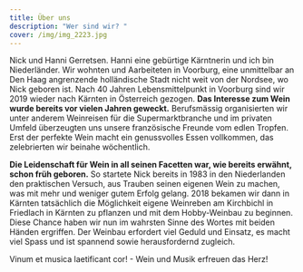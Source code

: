 ```yaml
---
title: Über uns
description: "Wer sind wir? "
cover: /img/img_2223.jpg
---
```

Nick und Hanni Gerretsen. Hanni eine gebürtige Kärntnerin und ich bin Niederländer. Wir wohnten und Aarbeiteten in Voorburg, eine unmittelbar an Den Haag angrenzende holländische Stadt nicht weit von der Nordsee, wo Nick geboren ist. Nach 40 Jahren Lebensmittelpunkt in Voorburg sind wir 2019 wieder nach Kärnten in Österreich gezogen. **Das Interesse zum Wein wurde bereits vor vielen Jahren geweckt.** Berufsmässig organisierten wir unter anderem Weinreisen für die Supermarktbranche und im privaten Umfeld überzeugten uns unsere französische Freunde vom edlen Tropfen. Erst der perfekte Wein macht ein genussvolles Essen vollkommen, das zelebrierten wir beinahe wöchentlich.

**Die Leidenschaft für Wein in all seinen Facetten war, wie bereits erwähnt, schon früh geboren.** So startete Nick bereits in 1983 in den Niederlanden den praktischen Versuch, aus Trauben seinen eigenen Wein zu machen, was mit mehr und weniger gutem Erfolg gelang. 2018 bekamen wir dann in Kärnten tatsächlich die Möglichkeit eigene Weinreben am Kirchbichl in Friedlach in Kärnten zu pflanzen und mit dem Hobby-Weinbau zu beginnen. Diese Chance haben wir nun im wahrsten Sinne des Wortes mit beiden Händen ergriffen. Der Weinbau erfordert viel Geduld und Einsatz, es macht viel Spass und ist spannend sowie herausfordernd zugleich.

Vinum et musica laetificant cor!   -   Wein und Musik erfreuen das Herz!